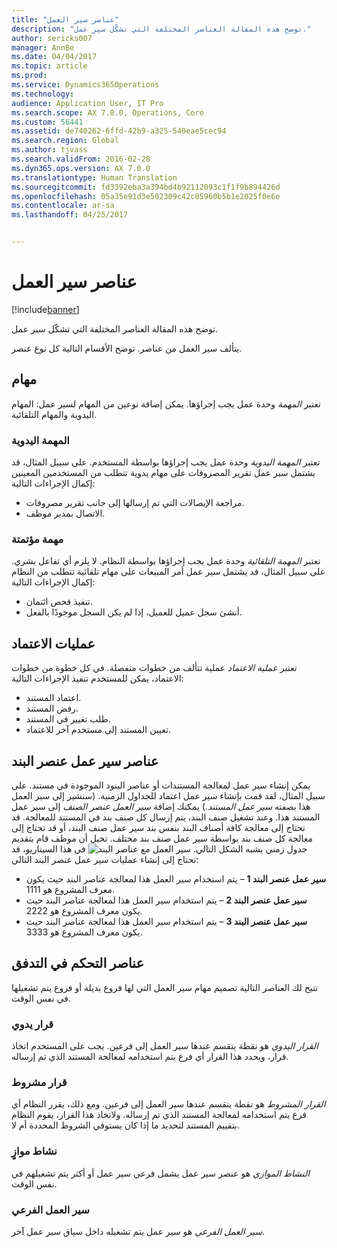 ```yaml
---
title: "عناصر سير العمل"
description: "توضح هذه المقالة العناصر المختلفة التي تشكّل سير عمل."
author: sericks007
manager: AnnBe
ms.date: 04/04/2017
ms.topic: article
ms.prod: 
ms.service: Dynamics365Operations
ms.technology: 
audience: Application User, IT Pro
ms.search.scope: AX 7.0.0, Operations, Core
ms.custom: 56441
ms.assetid: de740262-6ffd-42b9-a325-540eae5cec94
ms.search.region: Global
ms.author: tjvass
ms.search.validFrom: 2016-02-28
ms.dyn365.ops.version: AX 7.0.0
ms.translationtype: Human Translation
ms.sourcegitcommit: fd3392eba3a394bd4b92112093c1f1f9b894426d
ms.openlocfilehash: 05a35e91d3e502309c42c85960b5b1e2025f0e6e
ms.contentlocale: ar-sa
ms.lasthandoff: 04/25/2017


---
```


# <a name="workflow-elements"></a>عناصر سير العمل

[!include[banner](../includes/banner.md)]


توضح هذه المقالة العناصر المختلفة التي تشكّل سير عمل.

يتألف سير العمل من عناصر. توضح الأقسام التالية كل نوع عنصر.

## <a name="tasks"></a>مهام
تعتبر *المهمة* وحدة عمل يجب إجراؤها. يمكن إضافة نوعين من المهام لسير عمل: المهام اليدوية والمهام التلقائية.

### <a name="manual-task"></a>المهمة اليدوية

تعتبر *المهمة اليدوية* وحدة عمل يجب إجراؤها بواسطة المستخدم. على سبيل المثال، قد يشتمل سير عمل تقرير المصروفات على مهام يدوية تتطلب من المستخدمين المعينين إكمال الإجراءات التالية:

-   مراجعة الإيصالات التي تم إرسالها إلى جانب تقرير مصروفات.
-   الاتصال بمدير موظف.

### <a name="automated-task"></a>مهمة مؤتمتة

تعتبر *المهمة التلقائية* وحدة عمل يجب إجراؤها بواسطة النظام. لا يلزم أي تفاعل بشري. على سبيل المثال، قد يشتمل سير عمل أمر المبيعات على مهام تلقائية تتطلب من النظام إكمال الإجراءات التالية:

-   تنفيذ فحص ائتمان.
-   أنشئ سجل عميل للعميل، إذا لم يكن السجل موجودًا بالفعل.

## <a name="approval-processes"></a>عمليات الاعتماد
تعتبر *عملية الاعتماد* عملية تتألف من خطوات منفصلة. في كل خطوة من خطوات الاعتماد، يمكن للمستخدم تنفيذ الإجراءات التالية:

-   اعتماد المستند.
-   رفض المستند.
-   طلب تغيير في المستند.
-   تعيين المستند إلى مستخدم آخر للاعتماد.

## <a name="lineitem-workflow-elements"></a>عناصر سير عمل عنصر البند
يمكن إنشاء سير عمل لمعالجة المستندات أو عناصر البنود الموجودة في مستند. على سبيل المثال، لقد قمت بإنشاء سير عمل اعتماد للجداول الزمنية. ‏‫(سنشير إلى سير العمل هذا بصفته *سير عمل المستند*.) يمكنك إضافة *‬‏‫سير العمل عنصر الصنف* إلى سير عمل المستند هذا.‬ وعند تشغيل صنف البند، يتم إرسال كل صنف بند في المستند للمعالجة. قد تحتاج إلى معالجة كافة أصناف البند بنفس بند سير عمل صنف البند، أو قد تحتاج إلى معالجة كل صنف بند بواسطة سير عمل صنف بند مختلف. تخيل أن موظف قام بتقديم جدول زمني يشبه الشكل التالي. ![سير العمل مع عناصر البند](./media/workflow_lineitemworkflow.gif) في هذا السيناريو، قد تحتاج إلى إنشاء عمليات سير عمل عنصر البند التالي:

-   **سير عمل عنصر البند 1** – يتم استخدام سير العمل هذا لمعالجة عناصر البند حيث يكون معرف المشروع هو 1111.
-   **سير عمل عنصر البند 2** – يتم استخدام سير العمل هذا لمعالجة عناصر البند حيث يكون معرف المشروع هو 2222.
-   **سير عمل عنصر البند 3** – يتم استخدام سير العمل هذا لمعالجة عناصر البند حيث يكون معرف المشروع هو 3333.

## <a name="flowcontrol-elements"></a>عناصر التحكم في التدفق
تتيح لك العناصر التالية تصميم مهام سير العمل التي لها فروع بديلة أو فروع يتم تشغيلها في نفس الوقت.

### <a name="manual-decision"></a>قرار يدوي

*القرار اليدوي* هو نقطة ينقسم عندها سير العمل إلى فرعين. يجب على المستخدم اتخاذ قرار، ويحدد هذا القرار أي فرع يتم استخدامه لمعالجة المستند الذي تم إرساله.

### <a name="conditional-decision"></a>قرار مشروط

*القرار المشروط* هو نقطة ينقسم عندها سير العمل إلى فرعين. ومع ذلك، يقرر النظام أي فرع يتم استخدامه لمعالجة المستند الذي تم إرساله. ولاتخاذ هذا القرار، يقوم النظام بتقييم المستند لتحديد ما إذا كان يستوفي الشروط المحددة أم لا.

### <a name="parallel-activity"></a>نشاط موازٍ

*النشاط الموازي* هو عنصر سير عمل يشمل فرعي سير عمل أو أكثر يتم تشغيلهم في نفس الوقت.

### <a name="subworkflow"></a>سير العمل الفرعي

*سير العمل الفرعي* هو سير عمل يتم تشغيله داخل سياق سير عمل آخر.




